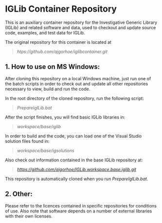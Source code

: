 # IGLib Container Repository

This is an auxiliary container repository for the Investigative Generic Library (IGLib) and related software and data, used to checkout and update source code, examples, and test data for IGLib.

The original repository for this container is located at

> *htps://github.com/ajgorhoe/iglibcontainer.git*

## 1. How to use on MS Windows:

After cloning this repository on a local Windows machine, just run one of the batch scripts in order to check out and update all other repositories necessary to view, build and run the code.

In the root directory of the cloned repository, run the following script:

> *PrepareIglLib.bat*

After the script finishes, you will find basic IGLib libraries in:

> *workspace/base/iglib*

In order to build and the code, you can load one of the Visual Studio solution files found in:

> *workspace/base/igsolutions*

Also check out information contained in the base IGLib repository at:

> *https://github.com/ajgorhoe/IGLib.workspace.base.iglib.git*

This repository is automatically cloned when you run *PrepareIglLib.bat*.

## 2. Other:

Please refer to the licences contained in specific repositories for conditions of use. Also note that software depends on a number of external libraries with their own licenses.


